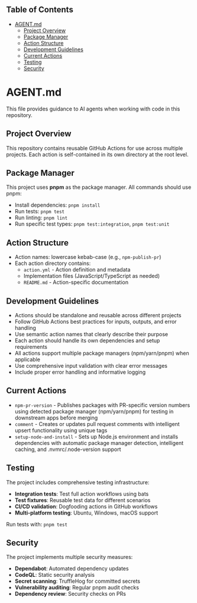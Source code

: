<!-- START doctoc generated TOC please keep comment here to allow auto update -->
<!-- DON'T EDIT THIS SECTION, INSTEAD RE-RUN doctoc TO UPDATE -->
## Table of Contents

- [AGENT.md](#agentmd)
  - [Project Overview](#project-overview)
  - [Package Manager](#package-manager)
  - [Action Structure](#action-structure)
  - [Development Guidelines](#development-guidelines)
  - [Current Actions](#current-actions)
  - [Testing](#testing)
  - [Security](#security)

<!-- END doctoc generated TOC please keep comment here to allow auto update -->

# AGENT.md

This file provides guidance to AI agents when working with code in this repository.

## Project Overview

This repository contains reusable GitHub Actions for use across multiple projects. Each action is self-contained in its
own directory at the root level.

## Package Manager

This project uses **pnpm** as the package manager. All commands should use pnpm:

- Install dependencies: `pnpm install`
- Run tests: `pnpm test`
- Run linting: `pnpm lint`
- Run specific test types: `pnpm test:integration`, `pnpm test:unit`

## Action Structure

- Action names: lowercase kebab-case (e.g., `npm-publish-pr`)
- Each action directory contains:
  - `action.yml` - Action definition and metadata
  - Implementation files (JavaScript/TypeScript as needed)
  - `README.md` - Action-specific documentation

## Development Guidelines

- Actions should be standalone and reusable across different projects
- Follow GitHub Actions best practices for inputs, outputs, and error handling
- Use semantic action names that clearly describe their purpose
- Each action should handle its own dependencies and setup requirements
- All actions support multiple package managers (npm/yarn/pnpm) when applicable
- Use comprehensive input validation with clear error messages
- Include proper error handling and informative logging

## Current Actions

- `npm-pr-version` - Publishes packages with PR-specific version numbers using detected package manager (npm/yarn/pnpm)
  for testing in downstream apps before merging
- `comment` - Creates or updates pull request comments with intelligent upsert functionality using unique tags
- `setup-node-and-install` - Sets up Node.js environment and installs dependencies with automatic package manager
  detection, intelligent caching, and .nvmrc/.node-version support

## Testing

The project includes comprehensive testing infrastructure:

- **Integration tests**: Test full action workflows using bats
- **Test fixtures**: Reusable test data for different scenarios
- **CI/CD validation**: Dogfooding actions in GitHub workflows
- **Multi-platform testing**: Ubuntu, Windows, macOS support

Run tests with: `pnpm test`

## Security

The project implements multiple security measures:

- **Dependabot**: Automated dependency updates
- **CodeQL**: Static security analysis
- **Secret scanning**: TruffleHog for committed secrets
- **Vulnerability auditing**: Regular pnpm audit checks
- **Dependency review**: Security checks on PRs
